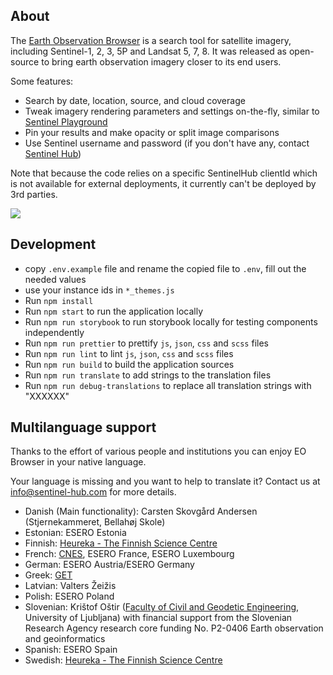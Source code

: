 ## About

The [Earth Observation Browser](https://apps.sentinel-hub.com/eo-browser/) is a search tool for satellite imagery, including Sentinel-1, 2, 3, 5P and Landsat 5, 7, 8. It was released as open-source to bring earth observation imagery closer to its end users.

Some features:

* Search by date, location, source, and cloud coverage
* Tweak imagery rendering parameters and settings on-the-fly, similar to [Sentinel Playground](http://apps.sentinel-hub.com/sentinel-playground/)
* Pin your results and make opacity or split image comparisons
* Use Sentinel username and password (if you don't have any, contact [Sentinel Hub](https://www.sentinel-hub.com/))

Note that because the code relies on a specific SentinelHub clientId which is not available for external deployments, it currently can't be deployed by 3rd parties.

<img src="eobrowser.jpg" />

## Development

* copy `.env.example` file and rename the copied file to `.env`, fill out the needed values
* use your instance ids in `*_themes.js`
* Run `npm install`
* Run `npm start` to run the application locally
* Run `npm run storybook` to run storybook locally for testing components independently
* Run `npm run prettier` to prettify `js`, `json`, `css` and `scss` files
* Run `npm run lint` to lint `js`, `json`, `css` and `scss` files
* Run `npm run build` to build the application sources
* Run `npm run translate` to add strings to the translation files
* Run `npm run debug-translations` to replace all translation strings with "XXXXXX"

## Multilanguage support

Thanks to the effort of various people and institutions you can enjoy EO Browser in your native language.

Your language is missing and you want to help to translate it? Contact us at info@sentinel-hub.com for more details.

- Danish (Main functionality): Carsten Skovgård Andersen (Stjernekammeret, Bellahøj Skole)
- Estonian: ESERO Estonia
- Finnish: [Heureka - The Finnish Science Centre](https://www.heureka.fi/about-heureka/?lang=en)
- French: [CNES](https://cnes.fr/en), ESERO France, ESERO Luxembourg
- German: ESERO Austria/ESERO Germany
- Greek: [GET](https://www.getmap.eu/?lang=en)
- Latvian: Valters Žeižis
- Polish: ESERO Poland
- Slovenian: Krištof Oštir ([Faculty of Civil and Geodetic Engineering](https://www.en.fgg.uni-lj.si/), University of Ljubljana) with financial support from the Slovenian Research Agency research core funding No. P2-0406 Earth observation and geoinformatics
- Spanish: ESERO Spain
- Swedish: [Heureka - The Finnish Science Centre](https://www.heureka.fi/about-heureka/?lang=en)
